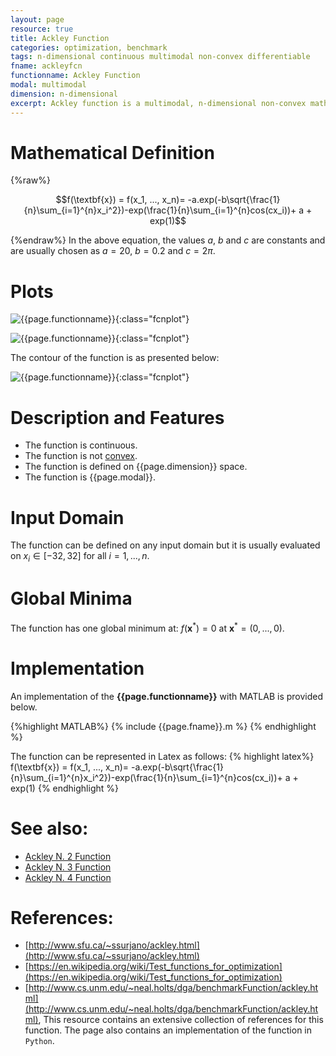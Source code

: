 ```yaml
---
layout: page
resource: true
title: Ackley Function
categories: optimization, benchmark
tags: n-dimensional continuous multimodal non-convex differentiable
fname: ackleyfcn
functionname: Ackley Function
modal: multimodal
dimension: n-dimensional
excerpt: Ackley function is a multimodal, n-dimensional non-convex mathematical function widely used for testing optimization algorithms
---
```


# Mathematical Definition

{%raw%}

$$f(\textbf{x}) = f(x_1, ..., x_n)= -a.exp(-b\sqrt{\frac{1}{n}\sum_{i=1}^{n}x_i^2})-exp(\frac{1}{n}\sum_{i=1}^{n}cos(cx_i))+ a + exp(1)$$

{%endraw%}
In the above equation, the values $a$, $b$ and $c$ are constants and are usually chosen as $a=20$, $b=0.2$ and $c=2\pi$.

# Plots
![{{page.functionname}}]({{site.baseurl}}/benchmarkfcns/plots/{{page.fname}}.png){:class="fcnplot"}

![{{page.functionname}}]({{site.baseurl}}/benchmarkfcns/plots/{{page.fname}}_2.png){:class="fcnplot"}


The contour of the function is as presented below:

![{{page.functionname}}]({{site.baseurl}}/benchmarkfcns/plots/{{page.fname}}_contour.png){:class="fcnplot"}


# Description and Features
* The function is continuous.
* The function is not [convex](https://en.wikipedia.org/wiki/Convex_function).
* The function is defined on {{page.dimension}} space. 
* The function is {{page.modal}}.

# Input Domain
The function can be defined on any input domain but it is usually evaluated on $x_i \in [-32, 32]$ for all $i = 1,...,n$.

# Global Minima
The function has one global minimum at: $f(\textbf{x}^{\ast})=0$ at $\textbf{x}^{\ast} = (0, ..., 0)$.

# Implementation
An implementation of the **{{page.functionname}}** with MATLAB is provided below. 

{%highlight MATLAB%}
{% include {{page.fname}}.m %}
{% endhighlight %}

The function can be represented in Latex as follows:
{% highlight latex%}
f(\textbf{x}) = f(x_1, ..., x_n)= -a.exp(-b\sqrt{\frac{1}{n}\sum_{i=1}^{n}x_i^2})-exp(\frac{1}{n}\sum_{i=1}^{n}cos(cx_i))+ a + exp(1)
{% endhighlight %}

# See also: 
* [Ackley N. 2 Function]({{site.baseurl}}/benchmarkfcns/ackleyn2fcn)
* [Ackley N. 3 Function]({{site.baseurl}}/benchmarkfcns/ackleyn3fcn)
* [Ackley N. 4 Function]({{site.baseurl}}/benchmarkfcns/ackleyn4fcn)


# References:
* [http://www.sfu.ca/~ssurjano/ackley.html](http://www.sfu.ca/~ssurjano/ackley.html)
* [https://en.wikipedia.org/wiki/Test_functions_for_optimization](https://en.wikipedia.org/wiki/Test_functions_for_optimization)
* [http://www.cs.unm.edu/~neal.holts/dga/benchmarkFunction/ackley.html](http://www.cs.unm.edu/~neal.holts/dga/benchmarkFunction/ackley.html), This resource 
contains an extensive collection of references for this function. The page also contains an implementation of the function in `Python`.
